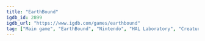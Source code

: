 ```yaml
---
title: "EarthBound"
igdb_id: 2899
igdb_url: "https://www.igdb.com/games/earthbound"
tag: ["Main game", "EarthBound", "Nintendo", "HAL Laboratory", "Creatures Inc.", "Ape", "Role-playing (RPG)", "Turn-based strategy (TBS)", "Adventure", "Single player", "First person", "Bird view / Isometric", "Action", "Fantasy", "Science fiction", "Drama"]
---
```


